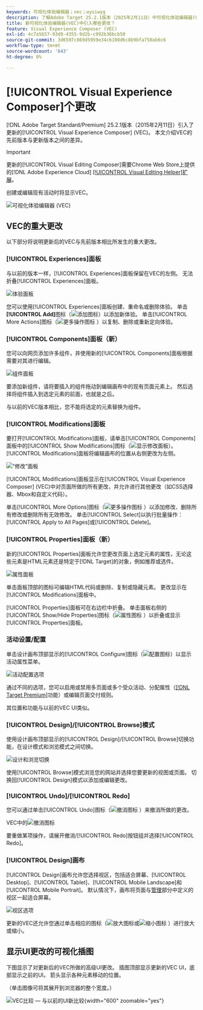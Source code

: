 ```yaml
---
keywords: 可视化体验编辑器；vec；wysiwyg
description: 了解Adobe Target 25.2.1版本（2025年2月11日）中可视化体验编辑器(VEC)中引入的更改。
title: 新可视化体验编辑器(VEC)中引入哪些更改？
feature: Visual Experience Composer (VEC)
exl-id: 4c7a5657-93d9-4355-9d2b-c992b36bcb50
source-git-commit: 3d6597c869d5959e34c6108d6c8b9bfa750ab6c6
workflow-type: tm+mt
source-wordcount: '643'
ht-degree: 0%

---
```


# [!UICONTROL Visual Experience Composer]个更改

[!DNL Adobe Target Standard/Premium] 25.2.1版本（2015年2月11日）引入了更新的[!UICONTROL Visual Experience Composer] (VEC)。 本文介绍VEC的先前版本与更新版本之间的差异。

>[!IMPORTANT]
>
>更新的[!UICONTROL Visual Editing Composer]需要Chrome Web Store上提供的[!DNL Adobe Experience Cloud] [[!UICONTROL Visual Editing Helper]扩展](/help/main/c-experiences/c-visual-experience-composer/r-troubleshoot-composer/visual-editing-helper-extension.md)。

创建或编辑现有活动时将显示VEC。

![可视化体验编辑器 (VEC)](/help/main/c-experiences/c-visual-experience-composer/assets/new-vec.png)

## VEC的重大更改

以下部分将说明更新后的VEC与先前版本相比所发生的重大更改。

### [!UICONTROL Experiences]面板

与以前的版本一样，[!UICONTROL Experiences]面板保留在VEC的左侧。 无法折叠[!UICONTROL Experiences]面板。

![体验面板](/help/main/c-experiences/c-visual-experience-composer/assets/experiences-panel.png)

您可以使用[!UICONTROL Experiences]面板创建、重命名或删除体验。 单击&#x200B;**[!UICONTROL Add]**&#x200B;图标（![添加图标](/help/main/assets/icons/Add.svg)）以添加新体验。 单击[!UICONTROL More Actions]图标（![更多操作图标](/help/main/assets/icons/MoreSmall.svg) ）以复制、删除或重新定向体验。

### [!UICONTROL Components]面板（新）

您可以向网页添加许多组件，并使用新的[!UICONTROL Components]面板根据需要对其进行编辑。

![组件面板](/help/main/c-experiences/c-visual-experience-composer/assets/components-panel.png)

要添加新组件，请将要插入的组件拖动到编辑画布中的现有页面元素上。 然后选择将组件插入到选定元素的前面，也就是之后。

与以前的VEC版本相比，您不能将选定的元素替换为组件。

### [!UICONTROL Modifications]面板

要打开[!UICONTROL Modifications]面板，请单击[!UICONTROL Components]面板中的[!UICONTROL Show Modifications]图标（![显示修改面板](/help/main/assets/icons/History.svg)）。 [!UICONTROL Modifications]面板将编辑画布的位置从右侧更改为左侧。

![“修改”面板](/help/main/c-experiences/c-visual-experience-composer/assets/modifications-panel.png)

[!UICONTROL Modifications]面板显示在[!UICONTROL Visual Experience Composer] (VEC)中对页面所做的所有更改，并允许进行其他更改（如CSS选择器、Mbox和自定义代码）。

单击[!UICONTROL More Options]图标（![更多操作图标](/help/main/assets/icons/MoreSmall.svg) ）以添加修改、删除所有修改或删除所有无效修改。 单击[!UICONTROL Select]以执行批量操作： [!UICONTROL Apply to All Pages]或[!UICONTROL Delete]。

### [!UICONTROL Properties]面板（新）

新的[!UICONTROL Properties]面板允许您更改页面上选定元素的属性，无论这些元素是HTML元素还是特定于[!DNL Target]的对象，例如推荐或选件。

![属性面板](/help/main/c-experiences/c-visual-experience-composer/assets/properties-panel.png)

单击面板顶部的图标可编辑HTML代码或删除、复制或隐藏元素。 更改显示在[!UICONTROL Modifications]面板中。

[!UICONTROL Properties]面板可在右边栏中折叠。 单击面板右侧的[!UICONTROL Show/Hide Properties]图标（![属性图标](/help/main/assets/icons/Propertie.svg) ）以折叠或显示[!UICONTROL Properties]面板。

### 活动设置/配置

单击设计画布顶部显示的[!UICONTROL Configure]图标（![配置图标](/help/main/assets/icons/Setting.svg)）以显示活动属性菜单。

![活动配置选项](/help/main/c-experiences/c-visual-experience-composer/assets/configure-options.png)

通过不同的选项，您可以启用或禁用多页面或多个受众活动、分配属性（[[!DNL Target Premium]](/help/main/c-intro/intro.md#premium)功能）或编辑页面交付规则。

其位置和功能与以前的VEC UI类似。

### [!UICONTROL Design]/[!UICONTROL Browse]模式

使用设计画布顶部显示的[!UICONTROL Design]/[!UICONTROL Browse]切换功能，在设计模式和浏览模式之间切换。

![设计和浏览切换](/help/main/c-experiences/c-visual-experience-composer/assets/design-browse-mode.png)

使用[!UICONTROL Browse]模式浏览您的网站并选择您要更新的视图或页面。 切换回[!UICONTROL Design]模式以添加或编辑更改。

### [!UICONTROL Undo]/[!UICONTROL Redo]

您可以通过单击[!UICONTROL Undo]图标（![撤消图标](/help/main/assets/icons/Undo.svg) ）来撤消所做的更改。

VEC中的![撤消图标](/help/main/c-experiences/c-visual-experience-composer/assets/undo.png)

要重做某项操作，请展开撤消/[!UICONTROL Redo]按钮组并选择[!UICONTROL Redo]。

### [!UICONTROL Design]画布

[!UICONTROL Design]画布允许您选择视区，包括适合屏幕、[!UICONTROL Desktop]、[!UICONTROL Tablet]、[!UICONTROL Mobile Landscape]和[!UICONTROL Mobile Portrait]。 默认情况下，画布将页面与[管理](/help/main/administrating-target/visual-experience-composer-set-up.md)部分中定义的视区一起适合屏幕。

![视区选项](/help/main/c-experiences/c-visual-experience-composer/assets/viewports.png)

更新的VEC还允许您通过单击相应的图标（![放大图标](/help/main/assets/icons/ZoomIn.svg)或![缩小图标](/help/main/assets/icons/ZoomOut.svg) ）进行放大或缩小。

## 显示UI更改的可视化插图

下图显示了对更新后的VEC所做的高级UI更改。 插图顶部显示更新的VEC UI，底部显示之前的UI。 箭头显示各种元素移动的位置。

（单击图像可将其展开到浏览器的整个宽度。）

![VEC比较 — 与以前的UI新比较](/help/main/c-experiences/c-visual-experience-composer/assets/vec-comparison.png){width="600" zoomable="yes"}